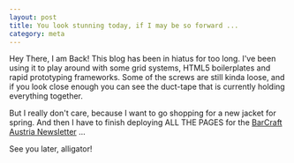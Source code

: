```yaml
---
layout: post
title: You look stunning today, if I may be so forward ...
category: meta
---
```


Hey There, I am Back! This blog has been in hiatus for too long. I've been using it to play around with some grid systems, HTML5 boilerplates and rapid prototyping frameworks. Some of the screws are still kinda loose, and if you look close enough you can see the duct-tape that is currently holding everything together.

But I really don't care, because I want to go shopping for a new jacket for spring. And then I have to finish deploying ALL THE PAGES for the [BarCraft Austria Newsletter](http://newsletter.barcraft.at) ...

See you later, alligator!